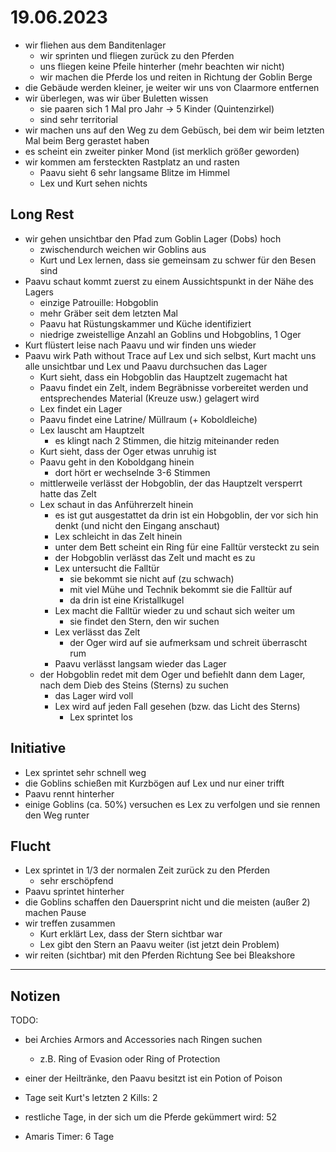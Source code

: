 # 19.06.2023
- wir fliehen aus dem Banditenlager
	- wir sprinten und fliegen zurück zu den Pferden
	- uns fliegen keine Pfeile hinterher (mehr beachten wir nicht)
	- wir machen die Pferde los und reiten in Richtung der Goblin Berge
- die Gebäude werden kleiner, je weiter wir uns von Claarmore entfernen
- wir überlegen, was wir über Buletten wissen
	- sie paaren sich 1 Mal pro Jahr -> 5 Kinder (Quintenzirkel)
	- sind sehr territorial
- wir machen uns auf den Weg zu dem Gebüsch, bei dem wir beim letzten Mal beim Berg gerastet haben
- es scheint ein zweiter pinker Mond (ist merklich größer geworden)
- wir kommen am fersteckten Rastplatz an und rasten
	- Paavu sieht 6 sehr langsame Blitze im Himmel
	- Lex und Kurt sehen nichts

## Long Rest
- wir gehen unsichtbar den Pfad zum Goblin Lager (Dobs) hoch
	- zwischendurch weichen wir Goblins aus
	- Kurt und Lex lernen, dass sie gemeinsam zu schwer für den Besen sind
- Paavu schaut kommt zuerst zu einem Aussichtspunkt in der Nähe des Lagers
	- einzige Patrouille: Hobgoblin
	- mehr Gräber seit dem letzten Mal
	- Paavu hat Rüstungskammer und Küche identifiziert
	- niedrige zweistellige Anzahl an Goblins und Hobgoblins, 1 Oger
- Kurt flüstert leise nach Paavu und wir finden uns wieder
- Paavu wirk Path without Trace auf Lex und sich selbst, Kurt macht uns alle unsichtbar und Lex und Paavu durchsuchen das Lager
	- Kurt sieht, dass ein Hobgoblin das Hauptzelt zugemacht hat
	- Paavu findet ein Zelt, indem Begräbnisse vorbereitet werden und entsprechendes Material (Kreuze usw.) gelagert wird
	- Lex findet ein Lager
	- Paavu findet eine Latrine/ Müllraum (+ Koboldleiche)
	- Lex lauscht am Hauptzelt
		- es klingt nach 2 Stimmen, die hitzig miteinander reden
	- Kurt sieht, dass der Oger etwas unruhig ist
	- Paavu geht in den Koboldgang hinein
		- dort hört er wechselnde 3-6 Stimmen
	- mittlerweile verlässt der Hobgoblin, der das Hauptzelt versperrt hatte das Zelt
	- Lex schaut in das Anführerzelt hinein
		- es ist gut ausgestattet da drin ist ein Hobgoblin, der vor sich hin denkt (und nicht den Eingang anschaut)
		- Lex schleicht in das Zelt hinein
		- unter dem Bett scheint ein Ring für eine Falltür versteckt zu sein
		- der Hobgoblin verlässt das Zelt und macht es zu
		- Lex untersucht die Falltür
			- sie bekommt sie nicht auf (zu schwach)
			- mit viel Mühe und Technik bekommt sie die Falltür auf
			- da drin ist eine Kristallkugel
		- Lex macht die Falltür wieder zu und schaut sich weiter um
			- sie findet den Stern, den wir suchen
		- Lex verlässt das Zelt
			- der Oger wird auf sie aufmerksam und schreit überrascht rum
		- Paavu verlässt langsam wieder das Lager
	- der Hobgoblin redet mit dem Oger und befiehlt dann dem Lager, nach dem Dieb des Steins (Sterns) zu suchen
		- das Lager wird voll
		- Lex wird auf jeden Fall gesehen (bzw. das Licht des Sterns)
			- Lex sprintet los

## Initiative
- Lex sprintet sehr schnell weg
- die Goblins schießen mit Kurzbögen auf Lex und nur einer trifft
- Paavu rennt hinterher
- einige Goblins (ca. 50%) versuchen es Lex zu verfolgen und sie rennen den Weg runter

## Flucht
- Lex sprintet in 1/3 der normalen Zeit zurück zu den Pferden
	- sehr erschöpfend
- Paavu sprintet hinterher
- die Goblins schaffen den Dauersprint nicht und die meisten (außer 2) machen Pause
- wir treffen zusammen
	- Kurt erklärt Lex, dass der Stern sichtbar war
	- Lex gibt den Stern an Paavu weiter (ist jetzt dein Problem)
- wir reiten (sichtbar) mit den Pferden Richtung See bei Bleakshore


---
## Notizen
TODO:
- bei Archies Armors and Accessories nach Ringen suchen
	- z.B. Ring of Evasion oder Ring of Protection

- einer der Heiltränke, den Paavu besitzt ist ein Potion of Poison

- Tage seit Kurt's letzten 2 Kills: 2
- restliche Tage, in der sich um die Pferde gekümmert wird: 52
- Amaris Timer: 6 Tage